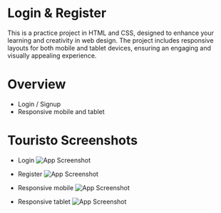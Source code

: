 # Login & Register
This is a practice project in HTML and CSS, designed to enhance your learning and creativity in web design. The project includes responsive layouts for both mobile and tablet devices, ensuring an engaging and visually appealing experience.

# Overview
- Login / Signup
- Responsive mobile and tablet

# Touristo Screenshots
- Login
![App Screenshot](https://raw.githubusercontent.com/OmidrezaBagheriian/Login-and-Register/main/screenshots/Screenshot%20(1).png)

- Register
![App Screenshot](https://raw.githubusercontent.com/OmidrezaBagheriian/Login-and-Register/main/screenshots/Screenshot%20(2).png)

- Responsive mobile
![App Screenshot](https://raw.githubusercontent.com/OmidrezaBagheriian/Login-and-Register/main/screenshots/Screenshot%20(3).png)

- Responsive tablet
![App Screenshot](https://raw.githubusercontent.com/OmidrezaBagheriian/Login-and-Register/main/screenshots/Screenshot%20(4).png)

